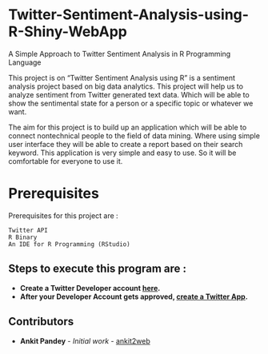 # Twitter-Sentiment-Analysis-using-R-Shiny-WebApp
A Simple Approach to Twitter Sentiment Analysis in R Programming Language

   This project is on “Twitter Sentiment Analysis using R”
is a sentiment analysis project based on big data analytics. This
project will help us to analyze sentiment from Twitter generated
text data. Which will be able to show the sentimental state for a
person or a specific topic or whatever we want.

  The aim for this project is to build up an application which
will be able to connect nontechnical people to the field of data
mining. Where using simple user interface they will be able to
create a report based on their search keyword. This application
is very simple and easy to use. So it will be comfortable for
everyone to use it.

# Prerequisites

Prerequisites for this project are :

```
Twitter API
R Binary
An IDE for R Programming (RStudio)
```
## Steps to execute this program are :

* **Create a Twitter Developer account [here](https://developer.twitter.com/).**
* **After your Developer Account gets approved, [create a Twitter App](https://developer.twitter.com/en/apps/create).** 

## Contributors

* **Ankit Pandey** - *Initial work* - [ankit2web](https://github.com/ankit2web)
